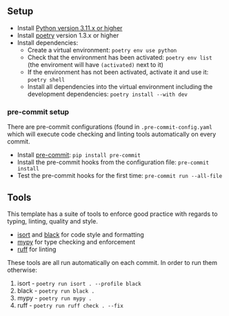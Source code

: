 ## Setup

- Install [Python version 3.11.x or higher](https://www.python.org/downloads/)
- Install [poetry](https://python-poetry.org/) version 1.3.x or higher
- Install dependencies:
    - Create a virtual environment: `poetry env use python`
    - Check that the environment has been activated: `poetry env list` (the enviroment will have `(activated)` next to it)
    - If the environment has not been activated, activate it and use it: `poetry shell`
    - Install all dependencies into the virtual environment including the development dependencies: `poetry install --with dev`

### pre-commit setup

There are pre-commit configurations (found in `.pre-commit-config.yaml` which will execute code checking and linting tools automatically on every commit.

- Install [pre-commit](https://github.com/pre-commit/pre-commit): `pip install pre-commit`
- Install the pre-commit hooks from the configuration file: `pre-commit install`
- Test the pre-commit hooks for the first time: `pre-commit run --all-file`

## Tools

This template has a suite of tools to enforce good practice with regards to typing, linting, quality and style.

- [isort](https://pycqa.github.io/isort/) and [black](https://github.com/psf/black) for code style and formatting
- [mypy](https://mypy-lang.org/) for type checking and enforcement
- [ruff](https//beta.ruff.rs/docs/) for linting

These tools are all run automatically on each commit. In order to run them otherwise:

1. isort - `poetry run isort . --profile black`
2. black - `poetry run black .`
3. mypy - `poetry run mypy .`
4. ruff - `poetry run ruff check . --fix`
